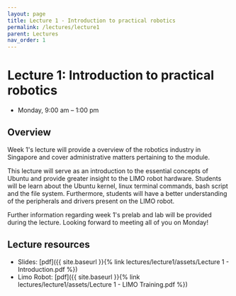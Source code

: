 ```yaml
---
layout: page
title: Lecture 1 - Introduction to practical robotics
permalink: /lectures/lecture1
parent: Lectures
nav_order: 1
---
```


# **Lecture 1: Introduction to practical robotics**

- Monday, 9:00 am – 1:00 pm

## **Overview**

Week 1's lecture will provide a overview of the robotics industry in Singapore and cover administrative matters pertaining to the module.

This lecture will serve as an introduction to the essential concepts of Ubuntu and provide greater insight to the LIMO robot hardware. Students will be learn about the Ubuntu kernel, linux terminal commands, bash script and the file system. Furthermore, students will have a better understanding of the peripherals and drivers present on the LIMO robot.

Further information regarding week 1's prelab and lab will be provided during the lecture.
Looking forward to meeting all of you on Monday!

## **Lecture resources**
* Slides: [pdf]({{ site.baseurl }}{% link lectures/lecture1/assets/Lecture 1 - Introduction.pdf %})
* Limo Robot: [pdf]({{ site.baseurl }}{% link lectures/lecture1/assets/Lecture 1 - LIMO Training.pdf %})
